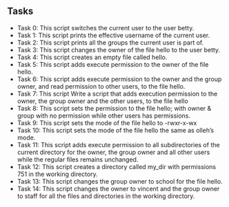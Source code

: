  ## Tasks
- Task 0: This script switches the current user to the user betty.
- Task 1: This script prints the effective username of the current user.
- Task 2: This script prints all the groups the current user is part of.
- Task 3: This script changes the owner of the file hello to the user betty.
- Task 4: This script creates an empty file called hello.
- Task 5: This script adds execute permission to the owner of the file hello.
- Task 6: This script adds execute permission to the owner and the group owner, and read permission to other users, to the file hello.
- Task 7: This script Write a script that adds execution permission to the owner, the group owner and the other users, to the file hello
- Task 8: This script sets the permission to the file hello; with owner & group with no permission while other users has permissions.
- Task 9: This script sets the mode of the file hello to -rwxr-x-wx
- Task 10: This script sets the mode of the file hello the same as olleh’s mode.
- Task 11: This script adds execute permission to all subdirectories of the current directory for the owner, the group owner and all other users while the regular files remains unchanged.
- Task 12: This script creates a directory called my_dir with permissions 751 in the working directory.
- Task 13: This script changes the group owner to school for the file hello.
- Task 14: This script changes the owner to vincent and the group owner to staff for all the files and directories in the working directory.
